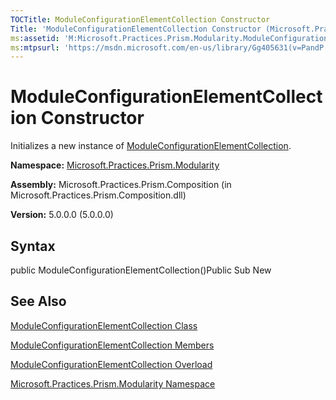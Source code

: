 ```yaml
---
TOCTitle: ModuleConfigurationElementCollection Constructor
Title: 'ModuleConfigurationElementCollection Constructor (Microsoft.Practices.Prism.Modularity)'
ms:assetid: 'M:Microsoft.Practices.Prism.Modularity.ModuleConfigurationElementCollection.\#ctor'
ms:mtpsurl: 'https://msdn.microsoft.com/en-us/library/Gg405631(v=PandP.50)'
---
```



# ModuleConfigurationElementCollection Constructor

Initializes a new instance of [ModuleConfigurationElementCollection](https://msdn.microsoft.com/library/microsoft.practices.prism.modularity.moduleconfigurationelementcollection).

**Namespace:** [Microsoft.Practices.Prism.Modularity](https://msdn.microsoft.com/library/microsoft.practices.prism.modularity)
**Assembly:** Microsoft.Practices.Prism.Composition (in Microsoft.Practices.Prism.Composition.dll)

**Version:** 5.0.0.0 (5.0.0.0)

## Syntax

public ModuleConfigurationElementCollection()Public Sub New

## See Also

[ModuleConfigurationElementCollection Class](https://msdn.microsoft.com/library/microsoft.practices.prism.modularity.moduleconfigurationelementcollection)

[ModuleConfigurationElementCollection Members](https://msdn.microsoft.com/allmembers.t:microsoft.practices.prism.modularity.moduleconfigurationelementcollection)

[ModuleConfigurationElementCollection Overload](https://msdn.microsoft.com/overload:microsoft.practices.prism.modularity.moduleconfigurationelementcollection.)

[Microsoft.Practices.Prism.Modularity Namespace](https://msdn.microsoft.com/library/microsoft.practices.prism.modularity)
